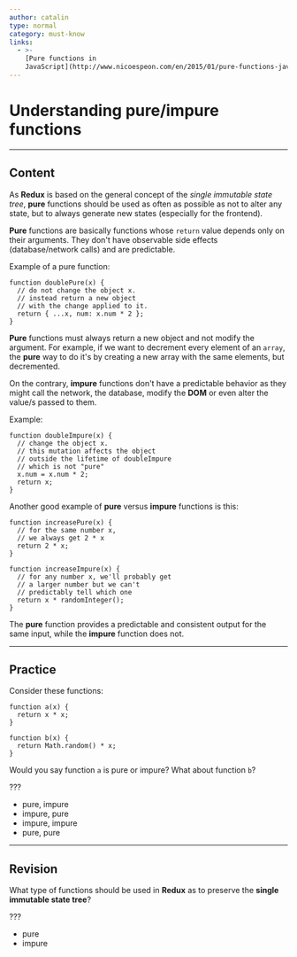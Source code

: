 ```yaml
---
author: catalin
type: normal
category: must-know
links:
  - >-
    [Pure functions in
    JavaScript](http://www.nicoespeon.com/en/2015/01/pure-functions-javascript/){website}
---
```


# Understanding **pure/impure** functions


---

## Content

As **Redux** is based on the general concept of the *single immutable state tree*, **pure** functions should be used as often as possible as not to alter any state, but to always generate new states (especially for the frontend).

**Pure** functions are basically functions whose `return` value depends only on their arguments. They don't have observable side effects (database/network calls) and are predictable.

Example of a pure function:

```plain-text
function doublePure(x) {
  // do not change the object x.
  // instead return a new object
  // with the change applied to it.
  return { ...x, num: x.num * 2 };
}
```

**Pure** functions must always return a new object and not modify the argument. For example, if we want to decrement every element of an `array`, the **pure** way to do it's by creating a new array with the same elements, but decremented.

On the contrary, **impure** functions don't have a predictable behavior as they might call the network, the database, modify the **DOM** or even alter the value/s passed to them.

Example:

```plain-text
function doubleImpure(x) {
  // change the object x.
  // this mutation affects the object
  // outside the lifetime of doubleImpure
  // which is not "pure"
  x.num = x.num * 2;
  return x;
}
```

Another good example of **pure** versus **impure**  functions is this:

```plain-text
function increasePure(x) {
  // for the same number x, 
  // we always get 2 * x
  return 2 * x;
}

function increaseImpure(x) {
  // for any number x, we'll probably get
  // a larger number but we can't
  // predictably tell which one
  return x * randomInteger();
}
```

The **pure** function provides a predictable and consistent output for the same input, while the **impure** function does not.


---

## Practice

Consider these functions:

```plain-text
function a(x) {
  return x * x;
}

function b(x) {
  return Math.random() * x;
}
```

Would you say function `a` is pure or impure? What about function `b`?

???

- pure, impure
- impure, pure
- impure, impure
- pure, pure


---

## Revision

What type of functions should be used in **Redux** as to preserve the **single immutable state tree**?

???

- pure
- impure
 

